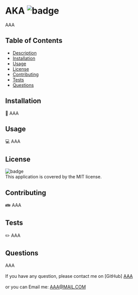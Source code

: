 # AKA ![badge](https://img.shields.io/badge/license-MIT-brightgreen)


 AAA

## Table of Contents
- [Description](#description)
- [Installation](#installation)
- [Usage](#usage)
- [License](#license)
- [Contributing](#contributing)
- [Tests](#tests)
- [Questions](#questions)

## Installation
💾 AAA

## Usage
💻 AAA

## License
![badge](https://img.shields.io/badge/license-MIT-brightgreen)
<br />
This application is covered by the MIT license. 

## Contributing
👪 AAA

## Tests
✏️ AAA

## Questions
AAA<br />
<br />
If you have any question, please contact me on [GitHub] [AAA](https://github.com/AAA)<br />
<br />
or you can Email me: AAA@MAIL.COM<br /><br />


